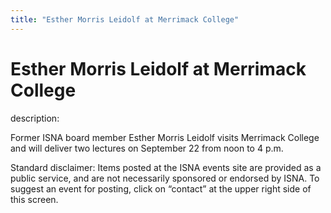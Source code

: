 ```yaml
---
title: "Esther Morris Leidolf at Merrimack College"
---
```


# Esther Morris Leidolf at Merrimack College

  
description:  
  


Former ISNA board member Esther Morris Leidolf visits Merrimack College and will deliver two lectures on September 22 from noon to 4 p.m. 

  
  


Standard disclaimer: Items posted at the ISNA events site are provided as a public service, and are not necessarily sponsored or endorsed by ISNA. To suggest an event for posting, click on &#8220;contact&#8221; at the upper right side of this screen.